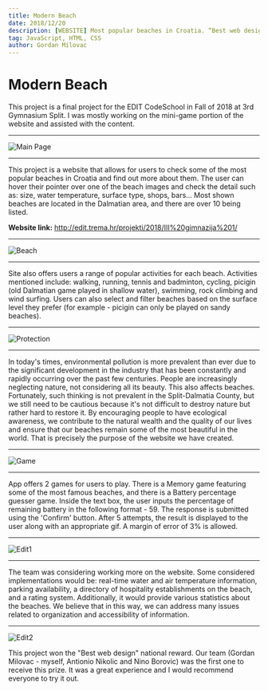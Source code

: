 ```yaml
---
title: Modern Beach
date: 2018/12/20
description: [WEBSITE] Most popular beaches in Croatia. “Best web design” national award.
tag: JavaScript, HTML, CSS
author: Gordan Milovac
---
```


# Modern Beach

This project is a final project for the EDIT CodeSchool in Fall of 2018 at 3rd Gymnasium Split. I was mostly working on the mini-game portion of the website and assisted with the content.

---

![Main Page](/images/modernmain.png)

---

This project is a website that allows for users to check some of the most popular beaches in Croatia and find out more about them. The user can hover their pointer over one of the beach images and check the detail such as: size, water temperature, surface type, shops, bars... Most shown beaches are located in the Dalmatian area, and there are over 10 being listed.

**Website link:** http://edit.trema.hr/projekti/2018/III%20gimnazija%201/

---

![Beach](/images/modernbeach.png)

---

Site also offers users a range of popular activities for each beach. Activities mentioned include: walking, running, tennis and badminton, cycling, picigin (old Dalmatian game played in shallow water), swimming, rock climbing and wind surfing. Users can also select and filter beaches based on the surface level they prefer (for example - picigin can only be played on sandy beaches).

---

![Protection](/images/protect.png)

---

In today's times, environmental pollution is more prevalent than ever due to the significant development in the industry that has been constantly and rapidly occurring over the past few centuries. People are increasingly neglecting nature, not considering all its beauty. This also affects beaches. Fortunately, such thinking is not prevalent in the Split-Dalmatia County, but we still need to be cautious because it's not difficult to destroy nature but rather hard to restore it. By encouraging people to have ecological awareness, we contribute to the natural wealth and the quality of our lives and ensure that our beaches remain some of the most beautiful in the world. That is precisely the purpose of the website we have created.

---

![Game](/images/game.png)

---

App offers 2 games for users to play. There is a Memory game featuring some of the most famous beaches, and there is a Battery percentage guesser game. Inside the text box, the user inputs the percentage of remaining battery in the following format - 59. The response is submitted using the 'Confirm' button. After 5 attempts, the result is displayed to the user along with an appropriate gif. A margin of error of 3% is allowed.

---

![Edit1](/images/edit1.jpeg)

---

The team was considering working more on the website. Some considered implementations would be: real-time water and air temperature information, parking availability, a directory of hospitality establishments on the beach, and a rating system. Additionally, it would provide various statistics about the beaches. We believe that in this way, we can address many issues related to organization and accessibility of information.

---

![Edit2](/images/edit2.jpeg)

This project won the "Best web design" national reward. Our team (Gordan Milovac - myself, Antionio Nikolic and Nino Borovic) was the first one to receive this prize. It was a great experience and I would recommend everyone to try it out.
